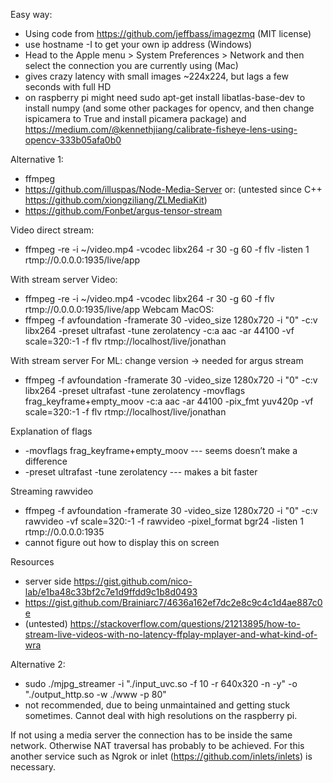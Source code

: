 Easy way:
- Using code from https://github.com/jeffbass/imagezmq (MIT license)
- use hostname -I to get your own ip address (Windows)
- Head to the Apple menu > System Preferences > Network and then select the connection you are currently using (Mac)
- gives crazy latency with small images ~224x224, but lags a few seconds with full HD
- on raspberry pi might need
  sudo apt-get install libatlas-base-dev to install numpy (and some other packages for opencv, and then change ispicamera to True and install picamera package) and https://medium.com/@kennethjiang/calibrate-fisheye-lens-using-opencv-333b05afa0b0
  
Alternative 1:
- ffmpeg  
- https://github.com/illuspas/Node-Media-Server or: (untested since C++ https://github.com/xiongziliang/ZLMediaKit) 
- https://github.com/Fonbet/argus-tensor-stream

Video direct stream: 
- ffmpeg -re -i ~/video.mp4 -vcodec libx264 -r 30 -g 60 -f flv -listen 1 rtmp://0.0.0.0:1935/live/app

With stream server
Video:
- ffmpeg -re -i ~/video.mp4 -vcodec libx264 -r 30 -g 60 -f flv rtmp://0.0.0.0:1935/live/app
Webcam MacOS:
- ffmpeg -f avfoundation -framerate 30 -video_size 1280x720 -i "0" -c:v libx264 -preset ultrafast -tune zerolatency -c:a aac -ar 44100 -vf scale=320:-1 -f flv rtmp://localhost/live/jonathan

With stream server 
For ML: change version → needed for argus stream
- ffmpeg -f avfoundation -framerate 30 -video_size 1280x720 -i "0" -c:v libx264 -preset ultrafast -tune zerolatency -movflags frag_keyframe+empty_moov -c:a aac -ar 44100 -pix_fmt yuv420p -vf scale=320:-1 -f flv rtmp://localhost/live/jonathan

Explanation of flags
- -movflags frag_keyframe+empty_moov --- seems doesn’t make a difference
- -preset ultrafast -tune zerolatency --- makes a bit faster

Streaming rawvideo
- ffmpeg -f avfoundation -framerate 30 -video_size 1280x720 -i "0" -c:v rawvideo -vf scale=320:-1 -f rawvideo -pixel_format bgr24 -listen 1 rtmp://0.0.0.0:1935
- cannot figure out how to display this on screen

Resources
- server side https://gist.github.com/nico-lab/e1ba48c33bf2c7e1d9ffdd9c1b8d0493
- https://gist.github.com/Brainiarc7/4636a162ef7dc2e8c9c4c1d4ae887c0e 
- (untested) https://stackoverflow.com/questions/21213895/how-to-stream-live-videos-with-no-latency-ffplay-mplayer-and-what-kind-of-wra




Alternative 2:
- sudo ./mjpg_streamer -i "./input_uvc.so -f 10 -r 640x320 -n -y" -o "./output_http.so -w ./www -p 80"
- not recommended, due to being unmaintained and getting stuck sometimes. Cannot deal with high resolutions on the raspberry pi.

If not using a media server the connection has to be inside the same network. Otherwise NAT traversal has probably to be achieved. For this another service such as Ngrok or inlet (https://github.com/inlets/inlets) is necessary.

